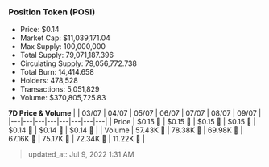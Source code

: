 
  ### Position Token (POSI)
  - Price: $0.14
  - Market Cap: $11,039,171.04
  - Max Supply: 100,000,000
  - Total Supply: 79,071,187.396
  - Circulating Supply: 79,056,772.738
  - Total Burn: 14,414.658
  - Holders: 478,528
  - Transactions: 5,051,829
  - Volume: $370,805,725.83

  **7D Price & Volume**
  | | 03&#x2F;07 | 04&#x2F;07 | 05&#x2F;07 | 06&#x2F;07 | 07&#x2F;07 | 08&#x2F;07 | 09&#x2F;07 |
  |---|---|---|---|---|---|---|---|
  | Price | $0.15 🔻 | $0.15 🔻 | $0.15 🔻 | $0.15 🚀 | $0.14 🔻 | $0.14 🔻 | $0.14 🔻 |
  | Volume | 57.43K 🔻 | 78.38K 🚀 | 69.98K 🔻 | 67.16K 🔻 | 75.17K 🚀 | 72.34K 🔻 | 11.22K 🔻 |

  > updated_at: Jul 9, 2022 1:31 AM
